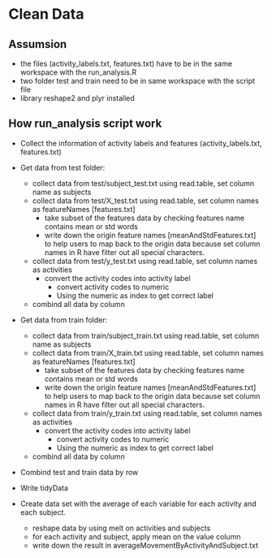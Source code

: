 Clean Data
==========

## Assumsion 
* the files (activity_labels.txt, features.txt) have to be in the same workspace with the run_analysis.R
* two folder test and train need to be in same workspace with the script file
* library reshape2 and plyr installed

## How run_analysis script work

* Collect the information of activity labels and features (activity_labels.txt, features.txt)

* Get data from test folder:
  * collect data from test/subject_test.txt using read.table, set column name as subjects
  * collect data from test/X_test.txt using read.table, set column names as featureNames [features.txt]
    * take subset of the features data by checking features name contains mean or std words
    * write down the origin feature names [meanAndStdFeatures.txt] to help users to map back to the origin data because set column names in R have filter out all special characters.
  * collect data from test/y_test.txt using read.table, set column names as activities
    * convert the activity codes into activity label
      * convert activity codes to numeric
      * Using the numeric as index to get correct label
  * combind all data by column
  
* Get data from train folder:
  * collect data from train/subject_train.txt using read.table, set column name as subjects
  * collect data from train/X_train.txt using read.table, set column names as featureNames [features.txt]
    * take subset of the features data by checking features name contains mean or std words
    * write down the origin feature names [meanAndStdFeatures.txt] to help users to map back to the origin data because set column names in R have filter out all special characters.
  * collect data from train/y_train.txt using read.table, set column names as activities
    * convert the activity codes into activity label
      * convert activity codes to numeric
      * Using the numeric as index to get correct label
  * combind all data by column
* Combind test and train data by row
* Write tidyData

* Create data set with the average of each variable for each activity and each subject.
  * reshape data by using melt on activities and subjects
  * for each activity and subject, apply mean on the value column
  * write down the result in averageMovementByActivityAndSubject.txt

